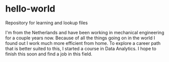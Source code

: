 # hello-world
Repository for learning  and lookup files

I'm from the Netherlands and have been working in mechanical engineering for a couple years now. Because of all the things going on in the world I found out I work much more efficient from home. To explore a career path that is better suited to this, I started a course in Data Analytics. I hope to finish this soon and find a job in this field.
